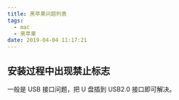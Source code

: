 ```yaml
---
title: 黑苹果问题列表
tags:
  - mac
  - 黑苹果
date: 2019-04-04 11:17:21
---
```


## 安装过程中出现禁止标志

一般是 USB 接口问题，把 U 盘插到 USB2.0 接口即可解决。

